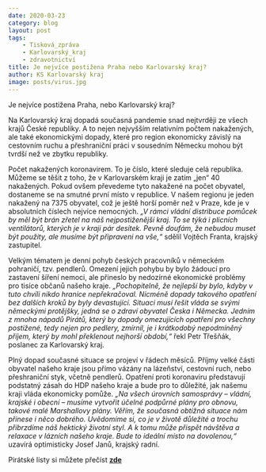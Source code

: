 ```yaml
---
date: 2020-03-23
category: blog
layout: post
tags:
    - Tisková_zpráva
    - Karlovarský_kraj
    - zdravotnictví
title: Je nejvíce postižena Praha nebo Karlovarský kraj?
author: KS Karlovarský kraj
image: posts/virus.jpg
---
```

Je nejvíce postižena Praha, nebo Karlovarský kraj?

Na Karlovarský kraj dopadá současná pandemie snad nejtvrději ze všech krajů České republiky. A to nejen nejvyšším relativním počtem nakažených, ale také ekonomickými dopady, které pro region ekonomicky závislý na cestovním ruchu a přeshraniční práci v sousedním Německu mohou být tvrdší než ve zbytku republiky.

Počet nakažených koronavirem. To je číslo, které sleduje celá republika. Můžeme se těšit z toho, že v Karlovarském kraji je zatím „jen“ 40 nakažených. Pokud ovšem převedeme tyto nakažené na počet obyvatel, dostaneme se na smutné první místo v republice. V našem regionu je jeden nakažený na 7375 obyvatel, což je ještě horší poměr než v Praze, kde je v absolutních číslech nejvíce nemocných. *„V rámci vládní distribuce pomůcek by měl být brán zřetel na náš nejpostiženější kraj. To se týká i plicních ventilátorů, kterých je v kraji pár desítek. Pevně doufám, že nebudou muset být použity, ale musíme být připraveni na vše,“* sdělil Vojtěch Franta, krajský zastupitel.

Velkým tématem je denní pohyb českých pracovníků v německém pohraničí, tzv. pendlerů. Omezení jejich pohybu by bylo žádoucí pro zastavení šíření nemoci, ale přineslo by nedozírné ekonomické problémy pro tisíce občanů našeho kraje. *„Pochopitelně, že nejlepší by bylo, kdyby v tuto chvíli nikdo hranice nepřekračoval. Nicméně dopady takového opatření bez dalších kroků by byly devastující. Situaci musí řešit vláda se svými německými protějšky, jedná se o zdraví obyvatel Česka i Německa. Jedním z mnoha nápadů Pirátů, který by dopady omezujících opatření pro všechny postižené, tedy nejen pro pedlery, zmírnil, je i krátkodobý nepodmíněný příjem, který by mohl překlenout nejhorší období,“* řekl Petr Třešňák, poslanec za Karlovarský kraj.

Plný dopad současné situace se projeví v řádech měsíců. Příjmy velké části obyvatel našeho kraje jsou přímo vázány na lázeňství, cestovní ruch, nebo přeshraniční styk, včetně pendlerů. Opatření proti koronaviru představují podstatný zásah do HDP našeho kraje a bude pro to důležité, jak našemu kraji vláda ekonomicky pomůže. *„Na všech úrovních samosprávy – vládní, krajské i obecní – musíme vytvořit účelné podpůrné plány pro obnovu, takové malé Marshallovy plány. Věřím, že současná obtížná situace nám přinese i něco dobrého. Uvědomíme si, co je v životě důležité a trochu přibrzdíme náš hektický životní styl. A k tomu může přispět návštěva a relaxace v lázních našeho kraje. Bude to ideální místo na dovolenou,“* uzavírá optimisticky Josef Janů, krajský radní.

Pirátské listy si můžete přečíst **[zde](https://karlovarsky.pirati.cz/download/PiratskeListy_Karlovarskykraj_podzim2020.pdf)**

